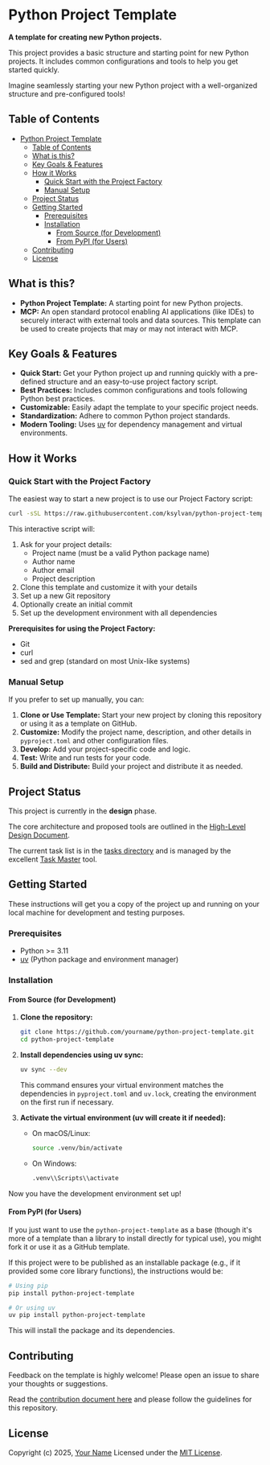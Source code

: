 # Python Project Template

**A template for creating new Python projects.**

This project provides a basic structure and starting point for new Python projects. It includes common configurations and tools to help you get started quickly.

Imagine seamlessly starting your new Python project with a well-organized structure and pre-configured tools!

## Table of Contents

- [Python Project Template](#python-project-template)
  - [Table of Contents](#table-of-contents)
  - [What is this?](#what-is-this)
  - [Key Goals \& Features](#key-goals--features)
  - [How it Works](#how-it-works)
    - [Quick Start with the Project Factory](#quick-start-with-the-project-factory)
    - [Manual Setup](#manual-setup)
  - [Project Status](#project-status)
  - [Getting Started](#getting-started)
    - [Prerequisites](#prerequisites)
    - [Installation](#installation)
      - [From Source (for Development)](#from-source-for-development)
      - [From PyPI (for Users)](#from-pypi-for-users)
  - [Contributing](#contributing)
  - [License](#license)

## What is this?

- **Python Project Template:** A starting point for new Python projects.
- **MCP:** An open standard protocol enabling AI applications (like IDEs) to securely interact with external tools and data sources. This template can be used to create projects that may or may not interact with MCP.

## Key Goals & Features

- **Quick Start:** Get your Python project up and running quickly with a pre-defined structure and an easy-to-use project factory script.
- **Best Practices:** Includes common configurations and tools following Python best practices.
- **Customizable:** Easily adapt the template to your specific project needs.
- **Standardization:** Adhere to common Python project standards.
- **Modern Tooling:** Uses [uv](https://github.com/astral-sh/uv) for dependency management and virtual environments.

## How it Works

### Quick Start with the Project Factory

The easiest way to start a new project is to use our Project Factory script:

```bash
curl -sSL https://raw.githubusercontent.com/ksylvan/python-project-template/main/bin/install.sh | bash
```

This interactive script will:

1. Ask for your project details:
   - Project name (must be a valid Python package name)
   - Author name
   - Author email
   - Project description
2. Clone this template and customize it with your details
3. Set up a new Git repository
4. Optionally create an initial commit
5. Set up the development environment with all dependencies

**Prerequisites for using the Project Factory:**

- Git
- curl
- sed and grep (standard on most Unix-like systems)

### Manual Setup

If you prefer to set up manually, you can:

1. **Clone or Use Template:** Start your new project by cloning this repository or using it as a template on GitHub.
2. **Customize:** Modify the project name, description, and other details in `pyproject.toml` and other configuration files.
3. **Develop:** Add your project-specific code and logic.
4. **Test:** Write and run tests for your code.
5. **Build and Distribute:** Build your project and distribute it as needed.

## Project Status

This project is currently in the **design** phase.

The core architecture and proposed tools are outlined in the [High-Level Design Document][design_doc].

The current task list is in the [tasks directory][tasks_directory] and is managed by the excellent [Task Master][taskmaster] tool.

## Getting Started

These instructions will get you a copy of the project up and running on your local machine for development and testing purposes.

### Prerequisites

- Python >= 3.11
- [uv](https://github.com/astral-sh/uv) (Python package and environment manager)

### Installation

#### From Source (for Development)

1. **Clone the repository:**

   ```bash
   git clone https://github.com/yourname/python-project-template.git
   cd python-project-template
   ```

2. **Install dependencies using uv sync:**

   ```bash
   uv sync --dev
   ```

   This command ensures your virtual environment matches the dependencies in `pyproject.toml` and `uv.lock`, creating the environment on the first run if necessary.

3. **Activate the virtual environment (uv will create it if needed):**

   - On macOS/Linux:

     ```bash
     source .venv/bin/activate
     ```

   - On Windows:

     ```bash
     .venv\\Scripts\\activate
     ```

Now you have the development environment set up!

#### From PyPI (for Users)

If you just want to use the `python-project-template` as a base (though it's more of a template than a library to install directly for typical use), you might fork it or use it as a GitHub template.

If this project were to be published as an installable package (e.g., if it provided some core library functions), the instructions would be:

```bash
# Using pip
pip install python-project-template

# Or using uv
uv pip install python-project-template
```

This will install the package and its dependencies.

## Contributing

Feedback on the template is highly welcome! Please open an issue to share your thoughts or suggestions.

Read the [contribution document here](./docs/contributing.md) and please follow the guidelines for this repository.

## License

Copyright (c) 2025, [Your Name](Your@Email.com) Licensed under the [MIT License](./LICENSE).

[taskmaster]: https://github.com/eyaltoledano/claude-task-master
[tasks_directory]: ./tasks
[design_doc]: ./docs/design.md
